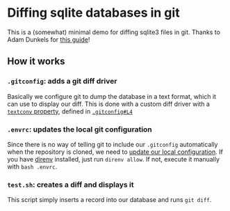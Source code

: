 # Diffing sqlite databases in git

This is a (somewhat) minimal demo for diffing sqlite3 files in git. Thanks to
Adam Dunkels for [this guide][adam_guide]!

## How it works

### `.gitconfig`: adds a git diff driver

Basically we configure git to dump the database in a text format, which it can
use to display our diff. This is done with a custom diff driver with a
[`textconv` property][doc_textconv], defined in [`.gitconfig#L4`](.gitconfig#L4)

### `.envrc`: updates the local git configuration

Since there is no way of telling git to include our `.gitconfig` automatically
when the repository is cloned, we need to
[update our local configuration](.envrc#L2). If you have [direnv] installed,
just run `direnv allow`. If not, execute it manually with `bash .envrc`.

### `test.sh`: creates a diff and displays it

This script simply inserts a record into our database and runs `git diff`.

[adam_guide]: https://dunkels.com/adam/git-diff-sqlite3/
[doc_textconv]: https://git-scm.com/docs/diff-config#Documentation/diff-config.txt-diffltdrivergttextconv
[direnv]: https://direnv.net/
